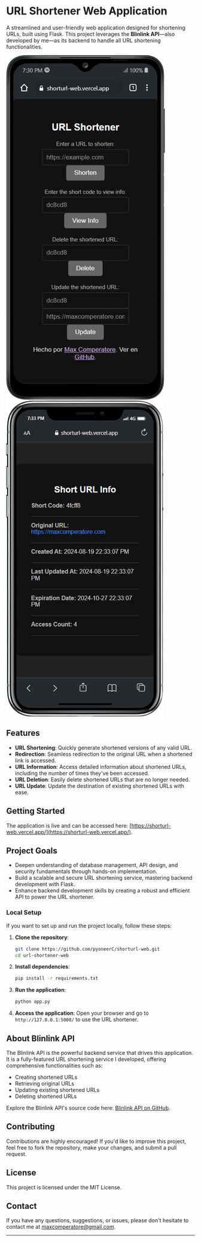 # URL Shortener Web Application

A streamlined and user-friendly web application designed for shortening URLs, built using Flask. This project leverages the **Blinlink API**—also developed by me—as its backend to handle all URL shortening functionalities.

![phoneshot](img/phoneshot.png)
![phoneshot2](img/phoneshot2.png)

## Features

- **URL Shortening**: Quickly generate shortened versions of any valid URL.
- **Redirection**: Seamless redirection to the original URL when a shortened link is accessed.
- **URL Information**: Access detailed information about shortened URLs, including the number of times they've been accessed.
- **URL Deletion**: Easily delete shortened URLs that are no longer needed.
- **URL Update**: Update the destination of existing shortened URLs with ease.

## Getting Started

The application is live and can be accessed here: [https://shorturl-web.vercel.app/](https://shorturl-web.vercel.app/).

## Project Goals
- Deepen understanding of database management, API design, and security fundamentals through hands-on implementation.
- Build a scalable and secure URL shortening service, mastering backend development with Flask.
- Enhance backend development skills by creating a robust and efficient API to power the URL shortener.

### Local Setup

If you want to set up and run the project locally, follow these steps:

1. **Clone the repository**:
   ```bash
   git clone https://github.com/pyoneerC/shorturl-web.git
   cd url-shortener-web
   ```

2. **Install dependencies**:
   ```bash
   pip install -r requirements.txt
   ```

3. **Run the application**:
   ```bash
   python app.py
   ```

4. **Access the application**: Open your browser and go to `http://127.0.0.1:5000/` to use the URL shortener.

## About Blinlink API

The Blinlink API is the powerful backend service that drives this application. It is a fully-featured URL shortening service I developed, offering comprehensive functionalities such as:

- Creating shortened URLs
- Retrieving original URLs
- Updating existing shortened URLs
- Deleting shortened URLs

Explore the Blinlink API's source code here: [Blinlink API on GitHub](https://github.com/pyoneerC/BlinkLink/blob/main/main.py).

## Contributing

Contributions are highly encouraged! If you'd like to improve this project, feel free to fork the repository, make your changes, and submit a pull request. 

## License

This project is licensed under the MIT License.

## Contact

If you have any questions, suggestions, or issues, please don't hesitate to contact me at [maxcomperatore@gmail.com](mailto:maxcomperatore@gmail.com).

---
